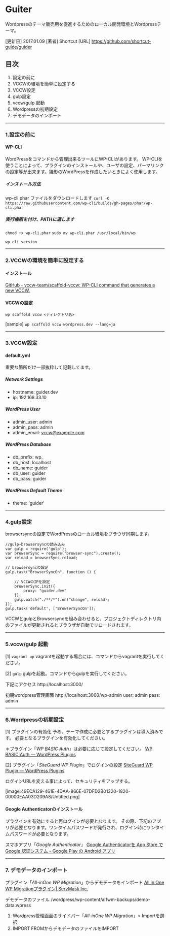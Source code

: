 # Guiter
Wordpressのテーマ販売用を促進するためのローカル開発環境とWordpressテーマ。

[更新日] 2017.01.09
[著者] Shortcut
[URL] https://github.com/shortcut-guide/guider

## 目次
1. 設定の前に
2. VCCWの環境を簡単に設定する
3. VCCW設定
4. gulp設定
5. vccw/gulp 起動
6. Wordpressの初期設定
7. デモデータのインポート

---
### 1.設定の前に

#### WP-CLI
WordPressをコマンドから管理出来るツールにWP-CLIがあります。
WP-CLIを使うことによって、プラグインのインストールや、ユーザの設定、パーマリンクの設定等が出来ます。雛形のWordPressを作成したいときによく使用します。

##### インストール方法
wp-cli.phar ファイルをダウンロードします
`curl -O https://raw.githubusercontent.com/wp-cli/builds/gh-pages/phar/wp-cli.phar`

##### 実行権限を付け、PATHに通します
`chmod +x wp-cli.phar`
`sudo mv wp-cli.phar /usr/local/bin/wp`

`wp cli version`

---
### 2.VCCWの環境を簡単に設定する

#### インストール
[GitHub - vccw-team/scaffold-vccw: WP-CLI command that generates a new VCCW.](https://github.com/vccw-team/scaffold-vccw)

#### VCCWの設定
`wp scaffold vccw <ディレクトリ名>`

[sample]
`wp scaffold vccw wordpress.dev --lang=ja`

---

### 3.VCCW設定

#### default.yml
重要な箇所だけ一部抜粋して記載してます。

##### Network Settings
* hostname: guider.dev
* ip: 192.168.33.10

##### WordPress User
* admin_user: admin
* admin_pass: admin
* admin_email: vccw@example.com

##### WordPress Database
* db_prefix: wp_
* db_host: localhost
* db_name: guider
* db_user: guider
* db_pass: guider

##### WordPress Default Theme
* theme: 'guider'

---

### 4.gulp設定
browsersyncの設定でWordPressのローカル環境をブラウザ同期します。

```
//gulp+browsersyncの読み込み
var gulp = require('gulp');
var browserSync = require("browser-sync").create();
var reload = browserSync.reload;

// browsersyncの設定
gulp.task("BrowserSyncOn", function () {

    // VCCWのIPを設定
    browserSync.init({
        proxy: "guider.dev"
    });
    gulp.watch("./**/*").on("change", reload);
});
gulp.task('default', ['BrowserSyncOn']);
```

VCCWとgulpとBrowsersyncを組み合わせると、プロジェクトディレクトリ内のファイルが更新されるとブラウザが自動でリロードされます。

---

### 5.vccw/gulp 起動

[1] `vagrant up`
vagrantを起動する場合には、コマンドからvagrantを実行してください。

[2] `gulp`
gulpを起動。コマンドからgulpを実行してください。

下記にアクセス
http://localhost:3000/

初期wordpress管理画面
http://localhost:3000/wp-admin
user: admin
pass: admin

---

### 6.Wordpressの初期設定

[1] プラグインの有効化
予め、テーマ作成に必要とするプラグインは導入済みです。
必要となるプラグインを有効化してください。

＊プラグイン「*WP BASIC Auth*」は必要に応じて設定してください。
[WP BASIC Auth — WordPress Plugins](https://ja.wordpress.org/plugins/wp-basic-auth/)

[2] プラグイン「*SiteGuard WP Plugin*」でログインの設定
[SiteGuard WP Plugin — WordPress Plugins](https://ja.wordpress.org/plugins/siteguard/)

ログインURLを変える事によって、セキュリティをアップする。

[image:49ECA129-461E-4DAA-866E-07DFD2B01320-1820-00000EAA03D209A8/Untitled.png]

#### Google Authenticatorのインストール
プラグインを有効にすると再ログインが必要となります。
その際、下記のアプリが必要となります。ワンタイムパスワードが発行され、ログイン時にワンタイムパスワードが必要となります。

スマホアプリ「*Google Authenticator*」
[Google Authenticatorを App Store で](https://itunes.apple.com/jp/app/google-authenticator/id388497605?mt=8)
[Google 認証システム - Google Play の Android アプリ](https://play.google.com/store/apps/details?id=com.google.android.apps.authenticator2&hl=ja)

---

### 7. デモデータのインポート
プラグイン「*All-inOne WP Migration*」からデモデータをインポート
[All in One WP Migrationプラグイン| ServMask Inc.](https://servmask.com/)

デモデータのファイル
/wordpress/wp-content/ai1wm-backups/demo-data.wpress

1. Wordpress管理画面のサイドバー「*All-inOne WP Migration*」> Importを選択
2. IMPORT FROMからデモデータのファイルをIMPORT


